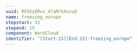 ```yaml
---
uuid: RFGVyERvv_47aMrkXxvuQ
name: freezing_europe
stepstart: 15
stepend: 15
component: WordCloud
identifier: "[Start:15][End:15]-freezing_europe"
---
```

